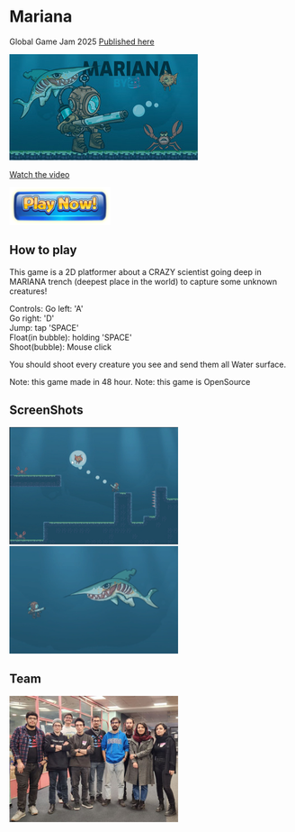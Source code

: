 # Mariana
Global Game Jam 2025 [Published here](https://globalgamejam.org/games/2025/mariana-trench-7)

<img src="./media/cover.jpeg"></img>

[Watch the video](https://pishik-games.github.io/GGJ2025/demo.html)

<a href="https://pishik-games.github.io/GGJ2025/">
    <img src="./media/play.png" width=180></img>
</a>

## How to play

This game is a 2D platformer about a CRAZY scientist going deep in MARIANA trench (deepest place in the world) to capture some unknown creatures!

Controls:
Go left: 'A'\
Go right: 'D'\
Jump: tap 'SPACE'\
Float(in bubble): holding 'SPACE'\
Shoot(bubble): Mouse click

You should shoot every creature you see and send them all Water surface.

Note: this game made in 48 hour.
Note: this game is OpenSource

## ScreenShots

<img src="./media/gameplay1.png" width="300"></img>
<img src="./media/gameplay2.png" width="300"></img>

## Team

<img src="./media/team.jpeg" width="300"></img>



